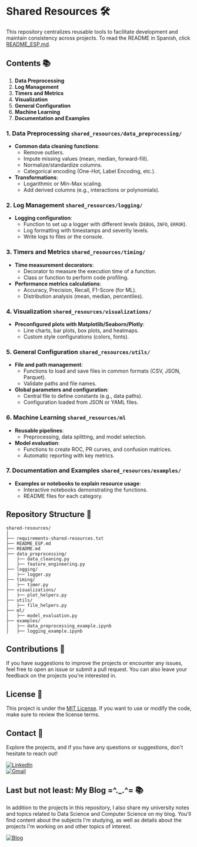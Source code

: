 
# Shared Resources 🛠️

This repository centralizes reusable tools to facilitate development and maintain consistency across projects. To read the README in Spanish, click [README_ESP.md](https://github.com/sofiavalino/shared-resources/blob/main/README_ESP.md).

## Contents 📚

1. **Data Preprocessing**
2. **Log Management**
3. **Timers and Metrics**
4. **Visualization**
5. **General Configuration**
6. **Machine Learning**
7. **Documentation and Examples**

### 1. Data Preprocessing `shared_resources/data_preprocessing/`
- **Common data cleaning functions**:
  - Remove outliers.
  - Impute missing values (mean, median, forward-fill).
  - Normalize/standardize columns.
  - Categorical encoding (One-Hot, Label Encoding, etc.).
- **Transformations**:
  - Logarithmic or Min-Max scaling.
  - Add derived columns (e.g., interactions or polynomials).

### 2. Log Management `shared_resources/logging/`
- **Logging configuration**:
  - Function to set up a logger with different levels (`DEBUG`, `INFO`, `ERROR`).
  - Log formatting with timestamps and severity levels.
  - Write logs to files or the console.

### 3. Timers and Metrics `shared_resources/timing/`
- **Time measurement decorators**:
  - Decorator to measure the execution time of a function.
  - Class or function to perform code profiling.
- **Performance metrics calculations**:
  - Accuracy, Precision, Recall, F1-Score (for ML).
  - Distribution analysis (mean, median, percentiles).

### 4. Visualization `shared_resources/visualizations/`
- **Preconfigured plots with Matplotlib/Seaborn/Plotly**:
  - Line charts, bar plots, box plots, and heatmaps.
  - Custom style configurations (colors, fonts).

### 5. General Configuration `shared_resources/utils/`
- **File and path management**:
  - Functions to load and save files in common formats (CSV, JSON, Parquet).
  - Validate paths and file names.
- **Global parameters and configuration**:
  - Central file to define constants (e.g., data paths).
  - Configuration loaded from JSON or YAML files.

### 6. Machine Learning `shared_resources/ml`
- **Reusable pipelines**:
  - Preprocessing, data splitting, and model selection.
- **Model evaluation**:
  - Functions to create ROC, PR curves, and confusion matrices.
  - Automatic reporting with key metrics.

### 7. Documentation and Examples `shared_resources/examples/`
- **Examples or notebooks to explain resource usage**:
  - Interactive notebooks demonstrating the functions.
  - README files for each category.

## Repository Structure 📂

```plaintext
shared-resources/
│
├── requirements-shared-resources.txt
├── README_ESP.md
├── README.md
├── data_preprocessing/
│   ├── data_cleaning.py
│   ├── feature_engineering.py
├── logging/
│   ├── logger.py
├── timing/
│   ├── timer.py
├── visualizations/
│   ├── plot_helpers.py
├── utils/
│   ├── file_helpers.py
├── ml/
│   ├── model_evaluation.py
├── examples/
│   ├── data_preprocessing_example.ipynb
│   ├── logging_example.ipynb
```

## Contributions 🤝

If you have suggestions to improve the projects or encounter any issues, feel free to open an issue or submit a pull request. You can also leave your feedback on the projects you're interested in.

## License 📜

This project is under the [MIT License](https://github.com/sofiavalino/template-datascience-project/blob/main/LICENSE). If you want to use or modify the code, make sure to review the license terms.

## Contact 📧

Explore the projects, and if you have any questions or suggestions, don't hesitate to reach out!

[![LinkedIn](https://img.shields.io/badge/-LinkedIn-0077B5?logo=linkedin&logoColor=white&style=flat-square)](https://www.linkedin.com/in/sofiavalino/)  
[![Gmail](https://img.shields.io/badge/-Gmail-D14836?logo=gmail&logoColor=white&style=flat-square)](mailto:valinosofia@gmail.com)

## Last but not least: My Blog =^._.^= 📚

In addition to the projects in this repository, I also share my university notes and topics related to Data Science and Computer Science on my blog. You'll find content about the subjects I'm studying, as well as details about the projects I'm working on and other topics of interest.

[![Blog](https://affable-valinosofia.wordpress.com/wp-content/uploads/2024/07/site-logo.png?w=88&h=88)](https://affable-valinosofia.wordpress.com/)
